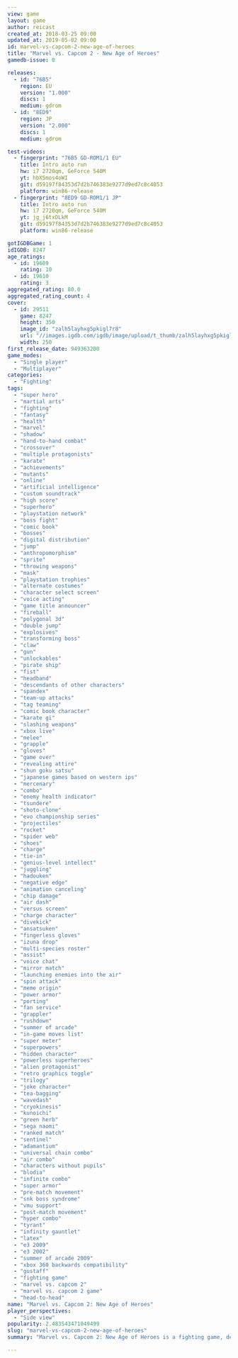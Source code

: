 ```yaml
---
view: game
layout: game
author: reicast
created_at: 2018-03-25 09:00
updated_at: 2019-05-02 09:00
id: marvel-vs-capcom-2-new-age-of-heroes
title: "Marvel vs. Capcom 2 - New Age of Heroes"
gamedb-issue: 0

releases:
  - id: "76B5"
    region: EU
    version: "1.000"
    discs: 1
    medium: gdrom
  - id: "8ED9"
    region: JP
    version: "2.000"
    discs: 1
    medium: gdrom

test-videos:
  - fingerprint: "76B5 GD-ROM1/1 EU"
    title: Intro auto run
    hw: i7 2720qm, GeForce 540M
    yt: hbX5mos4oWI
    git: d59197f84353d7d2b746383e9277d9ed7c8c4053
    platform: win86-release
  - fingerprint: "8ED9 GD-ROM1/1 JP"
    title: Intro auto run
    hw: i7 2720qm, GeForce 540M
    yt: jg_j6txDLkM
    git: d59197f84353d7d2b746383e9277d9ed7c8c4053
    platform: win86-release

gotIGDBGame: 1
idIGDB: 8247
age_ratings:
  - id: 19609
    rating: 10
  - id: 19610
    rating: 3
aggregated_rating: 80.0
aggregated_rating_count: 4
cover:
  - id: 29511
    game: 8247
    height: 350
    image_id: "zalh5layhxg5pkigl7r8"
    url: "//images.igdb.com/igdb/image/upload/t_thumb/zalh5layhxg5pkigl7r8.jpg"
    width: 250
first_release_date: 949363200
game_modes:
  - "Single player"
  - "Multiplayer"
categories:
  - "Fighting"
tags:
  - "super hero"
  - "martial arts"
  - "fighting"
  - "fantasy"
  - "health"
  - "marvel"
  - "shadow"
  - "hand-to-hand combat"
  - "crossover"
  - "multiple protagonists"
  - "karate"
  - "achievements"
  - "mutants"
  - "online"
  - "artificial intelligence"
  - "custom soundtrack"
  - "high score"
  - "superhero"
  - "playstation network"
  - "boss fight"
  - "comic book"
  - "bosses"
  - "digital distribution"
  - "jump"
  - "anthropomorphism"
  - "sprite"
  - "throwing weapons"
  - "mask"
  - "playstation trophies"
  - "alternate costumes"
  - "character select screen"
  - "voice acting"
  - "game title announcer"
  - "fireball"
  - "polygonal 3d"
  - "double jump"
  - "explosives"
  - "transforming boss"
  - "claw"
  - "gun"
  - "unlockables"
  - "pirate ship"
  - "fist"
  - "headband"
  - "descendants of other characters"
  - "spandex"
  - "team-up attacks"
  - "tag teaming"
  - "comic book character"
  - "karate gi"
  - "slashing weapons"
  - "xbox live"
  - "melee"
  - "grapple"
  - "gloves"
  - "game over"
  - "revealing attire"
  - "shun goku satsu"
  - "japanese games based on western ips"
  - "mercenary"
  - "combo"
  - "enemy health indicator"
  - "tsundere"
  - "shoto-clone"
  - "evo championship series"
  - "projectiles"
  - "rocket"
  - "spider web"
  - "shoes"
  - "charge"
  - "tie-in"
  - "genius-level intellect"
  - "juggling"
  - "hadouken"
  - "negative edge"
  - "animation canceling"
  - "chip damage"
  - "air dash"
  - "versus screen"
  - "charge character"
  - "divekick"
  - "ansatsuken"
  - "fingerless gloves"
  - "izuna drop"
  - "multi-species roster"
  - "assist"
  - "voice chat"
  - "mirror match"
  - "launching enemies into the air"
  - "spin attack"
  - "meme origin"
  - "power armor"
  - "porting"
  - "fan service"
  - "grappler"
  - "rushdown"
  - "summer of arcade"
  - "in-game moves list"
  - "super meter"
  - "superpowers"
  - "hidden character"
  - "powerless superheroes"
  - "alien protagonist"
  - "retro graphics toggle"
  - "trilogy"
  - "joke character"
  - "tea-bagging"
  - "wavedash"
  - "cryokinesis"
  - "kunoichi"
  - "green herb"
  - "sega naomi"
  - "ranked match"
  - "sentinel"
  - "adamantium"
  - "universal chain combo"
  - "air combo"
  - "characters without pupils"
  - "blodia"
  - "infinite combo"
  - "super armor"
  - "pre-match movement"
  - "snk boss syndrome"
  - "vmu support"
  - "post-match movement"
  - "hyper combo"
  - "tyrant"
  - "infinity gauntlet"
  - "latex"
  - "e3 2009"
  - "e3 2002"
  - "summer of arcade 2009"
  - "xbox 360 backwards compatibility"
  - "gustaff"
  - "fighting game"
  - "marvel vs. capcom 2"
  - "marvel vs. capcom 2 game"
  - "head-to-head"
name: "Marvel vs. Capcom 2: New Age of Heroes"
player_perspectives:
  - "Side view"
popularity: 2.483543471049499
slug: "marvel-vs-capcom-2-new-age-of-heroes"
summary: "Marvel vs. Capcom 2: New Age of Heroes is a fighting game, developed and published by Capcom. It is the fourth game in the Marvel vs. Capcom series of fighting games. With the fourth installment of this series, Capcom simplified the player controls to make the gameplay more accessible to the wider audience of casual players. The button configuration was trimmed down to 4 main buttons and 2 assist buttons. The game also features a different air-combo system and 3 on 3 tag, compared to the 2 on 2 tag from previous games in the series."

---
```


